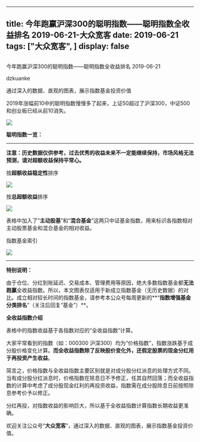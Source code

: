 
---
title:   今年跑赢沪深300的聪明指数——聪明指数全收益排名 2019-06-21-大众宽客
date: 2019-06-21
tags: ["大众宽客", ]
display: false
---


## 



今年跑赢沪深300的聪明指数——聪明指数全收益排名 2019-06-21




dzkuanke




通过深入的数据、直观的图表，展示指数基金投资价值




2019年涨幅前10中的聪明指数慢慢多了起来，上证50超过了沪深300，中证500和创业板已经从前10消失。

<img class="rich_pages" data-ratio="0.5553235908141962" data-s="300,640" src="https://mmbiz.qpic.cn/mmbiz_png/PKw3FQPmhIjmqfIszdnd78q4Wcdh3AEFibEONqdb0R150p2H9AtiaBIib3KiabUKib0dWgk2pKP72H9X3VCXgicUSh1g/640?wx_fmt=png" data-type="png" data-w="958" style=""/>



**聪明指数一览：**

****

**注意：历史数据仅供参考，过去优秀的收益未来不一定能继续保持，市场风格无法预测，请对超额收益保持平常心。**



按**超额收益稳定性**排序

<img class="rich_pages" data-ratio="1.5946502057613168" data-s="300,640" src="https://mmbiz.qpic.cn/mmbiz_png/PKw3FQPmhIjmqfIszdnd78q4Wcdh3AEFKMibUDjicrPv2oNVx8sAWSouvlpEzkVibBpEKDQyrGj4tvn1fxCxVJZ2Q/640?wx_fmt=png" data-type="png" data-w="972" style=""/>

按**总超额收益**排序

<img class="rich_pages" data-ratio="1.5888429752066116" data-s="300,640" src="https://mmbiz.qpic.cn/mmbiz_png/PKw3FQPmhIjmqfIszdnd78q4Wcdh3AEF9lxTDqtzUPfeQhkib6ZoneEibBJCRQ7f0SZOIAnXzl5MLnaz0COFibTaQ/640?wx_fmt=png" data-type="png" data-w="968" style="text-align: center;white-space: normal;"/>



表格中加入了“**主动股基**”和“**混合基金**”这两只中证基金指数，用来标识各指数相对主动股票基金和混合基金的相对收益。



指数基金索引

<img class="rich_pages" data-ratio="1.6285714285714286" data-s="300,640" src="https://mmbiz.qpic.cn/mmbiz_png/PKw3FQPmhIiaQUcjlcJulN6aouzkTdELBiamZwFIkN5iasZqPbKJicZ8AFzC1jrMSLdicXGYEPjdy14dOsrAsX6fWNw/640?wx_fmt=png" data-type="png" data-w="770" style=""/>

****



**特别说明：**



由于仓位、分红到账延迟、交易成本、管理费用等原因，绝大多数指数基金都**无法跑赢**全收益指数。所以，本文图表仅适用于新成立指数基金（无历史数据）的对比。成立相对较长时间的指数基金，请参考本公众号每周更新的**“****指数增强基金分类排名****”（关注后回复“基金”）**。



**全收益指数介绍**



表格中的指数收益基于各指数对应的“全收益指数”计算。



大家平常看到的指数（如：000300 沪深300）均为“价格指数”，指数涨跌基于成分股价格变化计算。**而全收益指数除了反映股价变化外，还假定股票的现金分红用于再投资产生收益**。



简言之，价格指数与全收益指数主要区别就是对成分股分红派息的处理方式不同。当有成分股分红派息时，价格指数在除息日不予修正，任其自然回落；而全收益指数的计算中考虑了成分股现金红利的再投资收益，指数需在成分股除息日前按照除息参考价予以修正。



分红再投，对指数收益的影响巨大，所以基于全收益指数计算指数长期收益更准确。





欢迎关注公众号“**大众宽客**”，通过深入的数据、直观的图表，展示指数基金投资价值。








